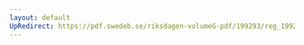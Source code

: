 ```yaml
---
layout: default
UpRedirect: https://pdf.swedeb.se/riksdagen-volumeG-pdf/199293/reg_199293/reg_199293_0431.pdf
---
```

